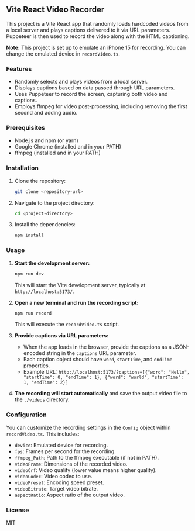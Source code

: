 ## Vite React Video Recorder

This project is a Vite React app that randomly loads hardcoded videos from a local server and plays captions delivered to it via URL parameters. Puppeteer is then used to record the video along with the HTML captioning.

**Note:** This project is set up to emulate an iPhone 15 for recording. You can change the emulated device in `recordVideo.ts`.

### Features

- Randomly selects and plays videos from a local server.
- Displays captions based on data passed through URL parameters.
- Uses Puppeteer to record the screen, capturing both video and captions.
- Employs ffmpeg for video post-processing, including removing the first second and adding audio.

### Prerequisites

- Node.js and npm (or yarn)
- Google Chrome (installed and in your PATH)
- ffmpeg (installed and in your PATH)

### Installation

1. Clone the repository:
   ```bash
   git clone <repository-url>
   ```
2. Navigate to the project directory:
   ```bash
   cd <project-directory>
   ```
3. Install the dependencies:
   ```bash
   npm install
   ```

### Usage

1. **Start the development server:**
   ```bash
   npm run dev
   ```
   This will start the Vite development server, typically at `http://localhost:5173/`.

2. **Open a new terminal and run the recording script:**
   ```bash
   npm run record
   ```
   This will execute the `recordVideo.ts` script.

3. **Provide captions via URL parameters:**
   - When the app loads in the browser, provide the captions as a JSON-encoded string in the `captions` URL parameter. 
   - Each caption object should have `word`, `startTime`, and `endTime` properties.
   - Example URL: `http://localhost:5173/?captions=[{"word": "Hello", "startTime": 0, "endTime": 1}, {"word": "world", "startTime": 1, "endTime": 2}]`

4. **The recording will start automatically** and save the output video file to the `./videos` directory.

### Configuration

You can customize the recording settings in the `Config` object within `recordVideo.ts`. This includes:

- `device`: Emulated device for recording.
- `fps`: Frames per second for the recording.
- `ffmpeg_Path`: Path to the ffmpeg executable (if not in PATH).
- `videoFrame`: Dimensions of the recorded video.
- `videoCrf`: Video quality (lower value means higher quality).
- `videoCodec`: Video codec to use.
- `videoPreset`: Encoding speed preset.
- `videoBitrate`: Target video bitrate.
- `aspectRatio`: Aspect ratio of the output video.

### License

MIT
